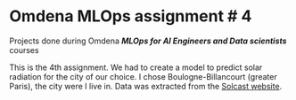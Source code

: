 # Omdena MLOps assignment # 4

Projects done during Omdena ***MLOps for AI Engineers and Data scientists*** courses

This is the 4th assignment. We had to create a model to predict solar radiation for the city of our choice.
I chose Boulogne-Billancourt (greater Paris), the city were I live in.
Data was extracted from the [Solcast website](https://solcast.com/).

